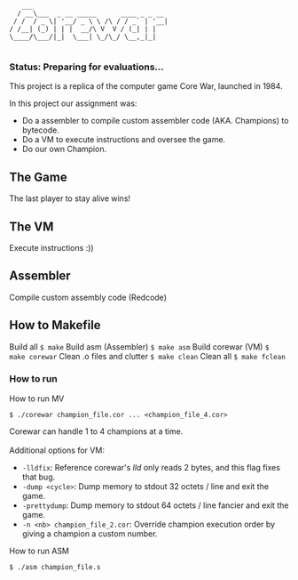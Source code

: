 ```
   ___                                  
  / __\___  _ __ _____      ____ _ _ __ 
 / /  / _ \| '__/ _ \ \ /\ / / _` | '__|
/ /__| (_) | | |  __/\ V  V / (_| | |   
\____/\___/|_|  \___| \_/\_/ \__,_|_|   
                                        
```

### Status: Preparing for evaluations...

This project is a replica of the computer game Core War, launched in 1984.<br>

In this project our assignment was:
* Do a assembler to compile custom assembler code (AKA. Champions) to bytecode.
* Do a VM to execute instructions and oversee the game.
* Do our own Champion.

## The Game
The last player to stay alive wins!
## The VM
Execute instructions :))
## Assembler
Compile custom assembly code (Redcode)
## How to Makefile
Build all
`$ make`
Build asm (Assembler)
`$ make asm`
Build corewar (VM)
`$ make corewar`
Clean .o files and clutter
`$ make clean`
Clean all
`$ make fclean`

### How to run
How to run MV
```
$ ./corewar champion_file.cor ... <champion_file_4.cor>
```
Corewar can handle 1 to 4 champions at a time.<br><br>
Additional options for VM:
* `-lldfix`: Reference corewar's _lld_ only reads 2 bytes, and this flag fixes that bug.
* `-dump <cycle>`: Dump memory to stdout 32 octets / line and exit the game.
* `-prettydump`: Dump memory to stdout 64 octets / line fancier and exit the game.
* `-n <nb> champion_file_2.cor`: Override champion execution order by giving a champion a custom number.


How to run ASM
```
$ ./asm champion_file.s
```


